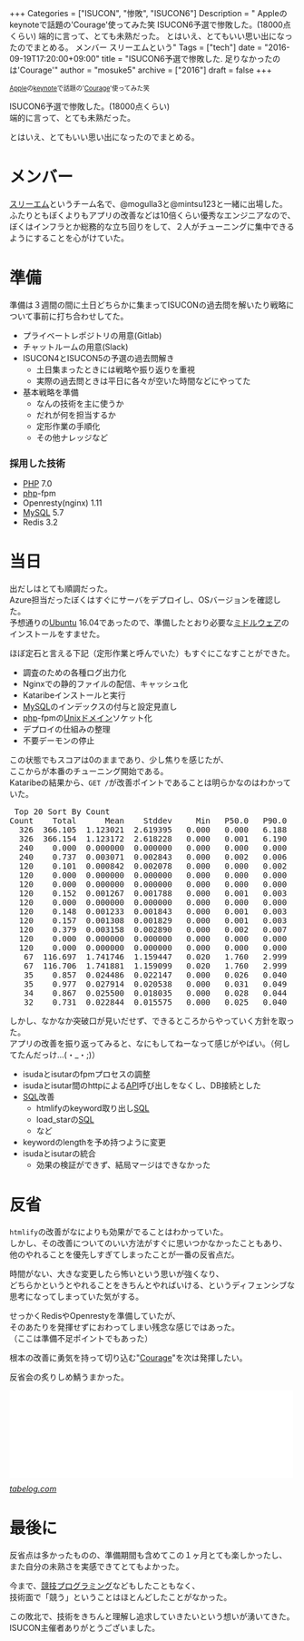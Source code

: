 +++
Categories = ["ISUCON", "惨敗", "ISUCON6"]
Description = " Appleのkeynoteで話題の'Courage'使ってみた笑  ISUCON6予選で惨敗した。(18000点くらい) 端的に言って、とても未熟だった。  とはいえ、とてもいい思い出になったのでまとめる。  メンバー  スリーエムという"
Tags = ["tech"]
date = "2016-09-19T17:20:00+09:00"
title = "ISUCON6予選で惨敗した. 足りなかったのは'Courage'"
author = "mosuke5"
archive = ["2016"]
draft = false
+++

<body>
<p><span style="font-size: 80%"><a class="keyword" href="http://d.hatena.ne.jp/keyword/Apple">Apple</a>の<a class="keyword" href="http://d.hatena.ne.jp/keyword/keynote">keynote</a>で話題の'<a class="keyword" href="http://d.hatena.ne.jp/keyword/Courage">Courage</a>'使ってみた笑</span></p>

<p>ISUCON6予選で惨敗した。(18000点くらい)<br>
端的に言って、とても未熟だった。</p>

<p>とはいえ、とてもいい思い出になったのでまとめる。</p>

<h1>メンバー</h1>

<p><a class="keyword" href="http://d.hatena.ne.jp/keyword/%A5%B9%A5%EA%A1%BC%A5%A8%A5%E0">スリーエム</a>というチーム名で、@mogulla3と@mintsu123と一緒に出場した。<br>
ふたりともぼくよりもアプリの改善などは10倍くらい優秀なエンジニアなので、<br>
ぼくはインフラとか総務的な立ち回りをして、２人がチューニングに集中できるようにすることを心がけていた。</p>

<h1>準備</h1>

<p>準備は３週間の間に土日どちらかに集まってISUCONの過去問を解いたり戦略について事前に打ち合わせしてた。</p>

<ul>
<li>プライベートレポジトリの用意(Gitlab)</li>
<li>チャットルームの用意(Slack)</li>
<li>ISUCON4とISUCON5の予選の過去問解き

<ul>
<li>土日集まったときには戦略や振り返りを重視</li>
<li>実際の過去問ときは平日に各々が空いた時間などにやってた</li>
</ul>
</li>
<li>基本戦略を準備

<ul>
<li>なんの技術を主に使うか</li>
<li>だれが何を担当するか</li>
<li>定形作業の手順化</li>
<li>その他ナレッジなど</li>
</ul>
</li>
</ul>


<h3>採用した技術</h3>

<ul>
<li>
<a class="keyword" href="http://d.hatena.ne.jp/keyword/PHP">PHP</a> 7.0</li>
<li>
<a class="keyword" href="http://d.hatena.ne.jp/keyword/php">php</a>-fpm</li>
<li>Openresty(nginx) 1.11</li>
<li>
<a class="keyword" href="http://d.hatena.ne.jp/keyword/MySQL">MySQL</a> 5.7</li>
<li>Redis 3.2</li>
</ul>


<h1>当日</h1>

<p>出だしはとても順調だった。<br>
Azure担当だったぼくはすぐにサーバをデプロイし、OSバージョンを確認した。<br>
予想通りの<a class="keyword" href="http://d.hatena.ne.jp/keyword/Ubuntu">Ubuntu</a> 16.04であったので、準備したとおり必要な<a class="keyword" href="http://d.hatena.ne.jp/keyword/%A5%DF%A5%C9%A5%EB%A5%A6%A5%A7%A5%A2">ミドルウェア</a>のインストールをすませた。</p>

<p>ほぼ定石と言える下記（定形作業と呼んでいた）もすぐにこなすことができた。</p>

<ul>
<li>調査のための各種ログ出力化</li>
<li>Nginxでの静的ファイルの配信、キャッシュ化</li>
<li>Kataribeインストールと実行</li>
<li>
<a class="keyword" href="http://d.hatena.ne.jp/keyword/MySQL">MySQL</a>のインデックスの付与と設定見直し</li>
<li>
<a class="keyword" href="http://d.hatena.ne.jp/keyword/php">php</a>-fpmの<a class="keyword" href="http://d.hatena.ne.jp/keyword/Unix">Unix</a><a class="keyword" href="http://d.hatena.ne.jp/keyword/%A5%C9%A5%E1%A5%A4%A5%F3">ドメイン</a>ソケット化</li>
<li>デプロイの仕組みの整理</li>
<li>不要デーモンの停止</li>
</ul>


<p>この状態でもスコアは0のままであり、少し焦りを感じたが、<br>
ここからが本番のチューニング開始である。<br>
Kataribeの結果から、<code>GET /</code>が改善ポイントであることは明らかなのはわかっていた。</p>

<pre class="code" data-lang="" data-unlink> Top 20 Sort By Count
Count    Total      Mean    Stddev     Min   P50.0   P90.0   P95.0   P99.0     Max  2xx  3xx  4xx  5xx  Request
  326  366.105  1.123021  2.619395   0.000   0.000   6.188   7.418   9.827  10.207  326    0    0    0  GET / HTTP/1.0
  326  366.154  1.123172  2.618228   0.000   0.001   6.190   7.418   9.778  10.207  326    0    0    0  GET / HTTP/1.1
  240    0.000  0.000000  0.000000   0.000   0.000   0.000   0.000   0.000   0.000  240    0    0    0  GET /css/bootstrap.min.css HTTP/1.0
  240    0.737  0.003071  0.002843   0.000   0.002   0.006   0.010   0.013   0.015  240    0    0    0  GET /css/bootstrap.min.css HTTP/1.1
  120    0.101  0.000842  0.002078   0.000   0.000   0.002   0.003   0.015   0.015  120    0    0    0  GET /img/star.gif HTTP/1.1
  120    0.000  0.000000  0.000000   0.000   0.000   0.000   0.000   0.000   0.000  120    0    0    0  GET /js/jquery.min.js HTTP/1.0
  120    0.000  0.000000  0.000000   0.000   0.000   0.000   0.000   0.000   0.000  120    0    0    0  GET /img/star.gif HTTP/1.0
  120    0.152  0.001267  0.001788   0.000   0.001   0.003   0.004   0.011   0.012  120    0    0    0  GET /css/bootstrap-responsive.min.css HTTP/1.1
  120    0.000  0.000000  0.000000   0.000   0.000   0.000   0.000   0.000   0.000  120    0    0    0  GET /js/bootstrap.min.js HTTP/1.0
  120    0.148  0.001233  0.001843   0.000   0.001   0.003   0.004   0.011   0.012  120    0    0    0  GET /favicon.ico HTTP/1.1
  120    0.157  0.001308  0.001829   0.000   0.001   0.003   0.004   0.011   0.011  120    0    0    0  GET /js/bootstrap.min.js HTTP/1.1
  120    0.379  0.003158  0.002890   0.000   0.002   0.007   0.010   0.013   0.015  120    0    0    0  GET /js/jquery.min.js HTTP/1.1
  120    0.000  0.000000  0.000000   0.000   0.000   0.000   0.000   0.000   0.000  120    0    0    0  GET /favicon.ico HTTP/1.0
  120    0.000  0.000000  0.000000   0.000   0.000   0.000   0.000   0.000   0.000  120    0    0    0  GET /css/bootstrap-responsive.min.css HTTP/1.0
   67  116.697  1.741746  1.159447   0.020   1.760   2.999   3.000   3.001   3.001    0   42   25    0  POST /login HTTP/1.0
   67  116.706  1.741881  1.159099   0.020   1.760   2.999   2.999   3.001   3.001    0   42   25    0  POST /login HTTP/1.1
   35    0.857  0.024486  0.022147   0.000   0.026   0.040   0.085   0.096   0.096   35    0    0    0  GET /stars?keyword=%E5%86%85%E7%94%B0%E4%BF%AE%E5%B9%B3 HTTP/1.1
   35    0.977  0.027914  0.020538   0.000   0.031   0.049   0.062   0.077   0.077   35    0    0    0  GET /stars?keyword=%E3%82%A6%E3%83%BC%E3%82%BA HTTP/1.1
   34    0.867  0.025500  0.018035   0.000   0.028   0.044   0.059   0.071   0.071   34    0    0    0  GET /stars?keyword=%E5%8C%97%E6%B6%88%E9%98%B2%E7%BD%B2 HTTP/1.1
   32    0.731  0.022844  0.015575   0.000   0.025   0.040   0.050   0.052   0.052   32    0    0    0  GET /stars?keyword=%E8%BC%AA%E7%8A%B6%E7%94%B2%E7%8A%B6%E7%AD%8B HTTP/1.1 </pre>


<p>しかし、なかなか突破口が見いだせず、できるところからやっていく方針を取った。<br>
アプリの改善を振り返ってみると、なにもしてねーなって感じがやばい。（何してたんだっけ…(・_・;)）</p>

<ul>
<li>isudaとisutarのfpmプロセスの調整</li>
<li>isudaとisutar間のhttpによる<a class="keyword" href="http://d.hatena.ne.jp/keyword/API">API</a>呼び出しをなくし、DB接続とした</li>
<li>
<a class="keyword" href="http://d.hatena.ne.jp/keyword/SQL">SQL</a>改善

<ul>
<li>htmlifyのkeyword取り出し<a class="keyword" href="http://d.hatena.ne.jp/keyword/SQL">SQL</a>
</li>
<li>load_starの<a class="keyword" href="http://d.hatena.ne.jp/keyword/SQL">SQL</a>
</li>
<li>など</li>
</ul>
</li>
<li>keywordのlengthを予め持つように変更</li>
<li>isudaとisutarの統合

<ul>
<li>効果の検証ができず、結局マージはできなかった</li>
</ul>
</li>
</ul>


<h1>反省</h1>

<p><code>htmlify</code>の改善がなによりも効果がでることはわかっていた。<br>
しかし、その改善についてのいい方法がすぐに思いつかなかったこともあり、<br>
他のやれることを優先しすぎてしまったことが一番の反省点だ。</p>

<p>時間がない、大きな変更したら怖いという思いが強くなり、<br>
どちらかというとやれることをきちんとやればいける、というディフェンシブな思考になってしまっていた気がする。</p>

<p>せっかくRedisやOpenrestyを準備していたが、<br>
そのあたりを発揮せずにおわってしまい残念な感じではあった。<br>
（ここは準備不足ポイントでもあった）</p>

<p>根本の改善に勇気を持って切り込む"<a class="keyword" href="http://d.hatena.ne.jp/keyword/Courage">Courage</a>"を次は発揮したい。</p>

<p>反省会の炙りしめ鯖うまかった。</p>

<p><iframe src="//hatenablog-parts.com/embed?url=http%3A%2F%2Ftabelog.com%2Ftokyo%2FA1303%2FA130301%2F13003370%2F" title="BISTRO三十五段屋 (渋谷/居酒屋)" class="embed-card embed-webcard" scrolling="no" frameborder="0" style="display: block; width: 100%; height: 155px; max-width: 500px; margin: 10px 0px;"></iframe><cite class="hatena-citation"><a href="http://tabelog.com/tokyo/A1303/A130301/13003370/">tabelog.com</a></cite></p>

<h1>最後に</h1>

<p>反省点は多かったものの、準備期間も含めてこの１ヶ月とても楽しかったし、<br>
また自分の未熟さを実感できてとてもよかった。</p>

<p>今まで、<a class="keyword" href="http://d.hatena.ne.jp/keyword/%B6%A5%B5%BB%A5%D7%A5%ED%A5%B0%A5%E9%A5%DF%A5%F3%A5%B0">競技プログラミング</a>などもしたこともなく、<br>
技術面で「競う」ということはほとんどしたことがなかった。</p>

<p>この敗北で、技術をきちんと理解し追求していきたいという想いが湧いてきた。<br>
ISUCON主催者ありがとうございました。</p>
</body>
